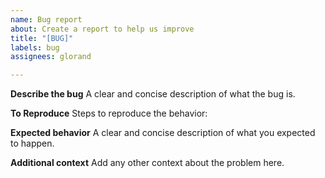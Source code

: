 ```yaml
---
name: Bug report
about: Create a report to help us improve
title: "[BUG]"
labels: bug
assignees: glorand

---
```


**Describe the bug**
A clear and concise description of what the bug is.

**To Reproduce**
Steps to reproduce the behavior:

**Expected behavior**
A clear and concise description of what you expected to happen.

**Additional context**
Add any other context about the problem here.
